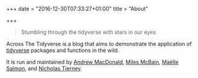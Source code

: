 +++
date = "2016-12-30T07:33:27+01:00"
title = "About"

+++

> Stumbling through the tidyverse with stars in our eyes

Across The Tidyverse is a blog that aims to demonstrate the application of [tidyverse](http://tidyverse.org/) packages and functions in the wild.

It is run and maintained by [Andrew MacDonald](http://aammd.info/), [Miles McBain](https://github.com/milesmcbain), [Maëlle Salmon](http://www.masalmon.eu/), and [Nicholas Tierney](http://www.njtierney.com/).

